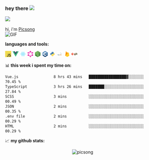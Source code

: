 ### hey there <img src="https://media.giphy.com/media/hvRJCLFzcasrR4ia7z/giphy.gif" width="25px">

![](https://visitor-badge.glitch.me/badge?page_id=abhisheknaiidu.abhisheknaiidu)

hi, i'm [Picsong](https://picsong.top/) 
<br />
<img alt="GIF" src="https://github.com/abhisheknaiidu/abhisheknaiidu/blob/master/code.gif?raw=true" width="500" height="320" />

**languages and tools:**  

<code><img height="20" src="https://raw.githubusercontent.com/github/explore/80688e429a7d4ef2fca1e82350fe8e3517d3494d/topics/javascript/javascript.png"></code>
<code><img height="20" src="https://raw.githubusercontent.com/github/explore/80688e429a7d4ef2fca1e82350fe8e3517d3494d/topics/vue/vue.png"></code>
<code><img height="20" src="https://raw.githubusercontent.com/github/explore/80688e429a7d4ef2fca1e82350fe8e3517d3494d/topics/react/react.png"></code>
<code><img height="20" src="https://raw.githubusercontent.com/github/explore/5c058a388828bb5fde0bcafd4bc867b5bb3f26f3/topics/graphql/graphql.png"></code>
<code><img height="20" src="https://raw.githubusercontent.com/github/explore/80688e429a7d4ef2fca1e82350fe8e3517d3494d/topics/nodejs/nodejs.png"></code>
<code><img height="20" src="https://raw.githubusercontent.com/github/explore/80688e429a7d4ef2fca1e82350fe8e3517d3494d/topics/cpp/cpp.png"></code>
<code><img height="20" src="https://raw.githubusercontent.com/github/explore/80688e429a7d4ef2fca1e82350fe8e3517d3494d/topics/python/python.png"></code>
<code><img height="20" src="https://raw.githubusercontent.com/github/explore/80688e429a7d4ef2fca1e82350fe8e3517d3494d/topics/mysql/mysql.png"></code>
<code><img height="20" src="https://raw.githubusercontent.com/github/explore/80688e429a7d4ef2fca1e82350fe8e3517d3494d/topics/firebase/firebase.png"></code>
<code><img height="20" src="https://raw.githubusercontent.com/github/explore/80688e429a7d4ef2fca1e82350fe8e3517d3494d/topics/git/git.png"></code>

📊 **this week i spent my time on:**
<!--START_SECTION:waka-->

```text
Vue.js                8 hrs 43 mins   █████████████████▓░░░░░░░   70.45 %
TypeScript            3 hrs 26 mins   ███████░░░░░░░░░░░░░░░░░░   27.84 %
SCSS                  3 mins          ░░░░░░░░░░░░░░░░░░░░░░░░░   00.49 %
JSON                  2 mins          ░░░░░░░░░░░░░░░░░░░░░░░░░   00.35 %
.env file             2 mins          ░░░░░░░░░░░░░░░░░░░░░░░░░   00.29 %
HTML                  2 mins          ░░░░░░░░░░░░░░░░░░░░░░░░░   00.29 %
```

<!--END_SECTION:waka-->

📈 **my github stats:**

<p align="center"> <img src="https://github-readme-stats.vercel.app/api?username=picsong&show_icons=true&theme=gotham" alt="picsong" />




